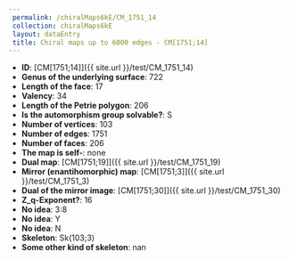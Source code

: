 ```yaml
--- 
 permalink: /chiralMaps6kE/CM_1751_14 
 collection: chiralMaps6kE
 layout: dataEntry
 title: Chiral maps up to 6000 edges - CM[1751;14]
---
```


- **ID**: [CM[1751;14]]({{ site.url }}/test/CM_1751_14)
- **Genus of the underlying surface**: 722
- **Length of the face**: 17
- **Valency**: 34
- **Length of the Petrie polygon**: 206
- **Is the automorphism group solvable?**: S
- **Number of vertices**: 103
- **Number of edges**: 1751
- **Number of faces**: 206
- **The map is self-**: none
- **Dual map**: [CM[1751;19]]({{ site.url }}/test/CM_1751_19)
- **Mirror (enantihomorphic) map**: [CM[1751;3]]({{ site.url }}/test/CM_1751_3)
- **Dual of the mirror image**: [CM[1751;30]]({{ site.url }}/test/CM_1751_30)
- **Z_q-Exponent?**: 16
- **No idea**:  3:8
- **No idea**: Y
- **No idea**: N
- **Skeleton**: Sk(103;3)
- **Some other kind of skeleton**: nan
